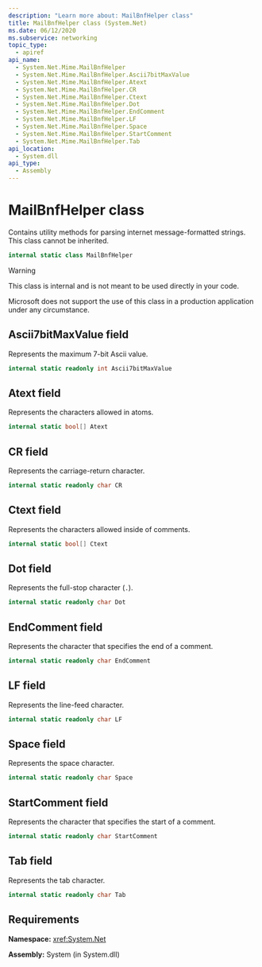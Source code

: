 ```yaml
---
description: "Learn more about: MailBnfHelper class"
title: MailBnfHelper class (System.Net)
ms.date: 06/12/2020
ms.subservice: networking
topic_type:
  - apiref
api_name:
  - System.Net.Mime.MailBnfHelper
  - System.Net.Mime.MailBnfHelper.Ascii7bitMaxValue
  - System.Net.Mime.MailBnfHelper.Atext
  - System.Net.Mime.MailBnfHelper.CR
  - System.Net.Mime.MailBnfHelper.Ctext
  - System.Net.Mime.MailBnfHelper.Dot
  - System.Net.Mime.MailBnfHelper.EndComment
  - System.Net.Mime.MailBnfHelper.LF
  - System.Net.Mime.MailBnfHelper.Space
  - System.Net.Mime.MailBnfHelper.StartComment
  - System.Net.Mime.MailBnfHelper.Tab
api_location:
  - System.dll
api_type:
  - Assembly
---
```

# MailBnfHelper class

Contains utility methods for parsing internet message-formatted strings. This class cannot be inherited.

```csharp
internal static class MailBnfHelper
```

> [!WARNING]
> This class is internal and is not meant to be used directly in your code.
>
> Microsoft does not support the use of this class in a production application under any circumstance.

## Ascii7bitMaxValue field

Represents the maximum 7-bit Ascii value.

```csharp
internal static readonly int Ascii7bitMaxValue
```

## Atext field

Represents the characters allowed in atoms.

```csharp
internal static bool[] Atext
```

## CR field

Represents the carriage-return character.

```csharp
internal static readonly char CR
```

## Ctext field

Represents the characters allowed inside of comments.

```csharp
internal static bool[] Ctext
```

## Dot field

Represents the full-stop character (`.`).

```csharp
internal static readonly char Dot
```

## EndComment field

Represents the character that specifies the end of a comment.

```csharp
internal static readonly char EndComment
```

## LF field

Represents the line-feed character.

```csharp
internal static readonly char LF
```

## Space field

Represents the space character.

```csharp
internal static readonly char Space
```

## StartComment field

Represents the character that specifies the start of a comment.

```csharp
internal static readonly char StartComment
```

## Tab field

Represents the tab character.

```csharp
internal static readonly char Tab
```

## Requirements

**Namespace:** <xref:System.Net>

**Assembly:** System (in System.dll)

